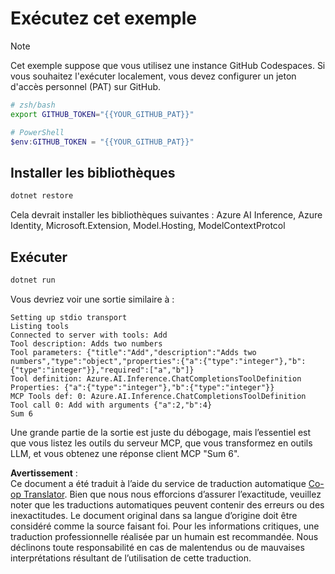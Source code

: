 <!--
CO_OP_TRANSLATOR_METADATA:
{
  "original_hash": "c40c54fa74ded9c223bc0ebfc8a2de7c",
  "translation_date": "2025-07-13T19:01:14+00:00",
  "source_file": "03-GettingStarted/03-llm-client/solution/dotnet/README.md",
  "language_code": "fr"
}
-->
# Exécutez cet exemple

> [!NOTE]  
> Cet exemple suppose que vous utilisez une instance GitHub Codespaces. Si vous souhaitez l'exécuter localement, vous devez configurer un jeton d'accès personnel (PAT) sur GitHub.  
>  
> ```bash
> # zsh/bash
> export GITHUB_TOKEN="{{YOUR_GITHUB_PAT}}"
> ```  
>  
> ```powershell
> # PowerShell
> $env:GITHUB_TOKEN = "{{YOUR_GITHUB_PAT}}"
> ```

## Installer les bibliothèques

```sh
dotnet restore
```

Cela devrait installer les bibliothèques suivantes : Azure AI Inference, Azure Identity, Microsoft.Extension, Model.Hosting, ModelContextProtcol

## Exécuter

```sh 
dotnet run
```

Vous devriez voir une sortie similaire à :

```text
Setting up stdio transport
Listing tools
Connected to server with tools: Add
Tool description: Adds two numbers
Tool parameters: {"title":"Add","description":"Adds two numbers","type":"object","properties":{"a":{"type":"integer"},"b":{"type":"integer"}},"required":["a","b"]}
Tool definition: Azure.AI.Inference.ChatCompletionsToolDefinition
Properties: {"a":{"type":"integer"},"b":{"type":"integer"}}
MCP Tools def: 0: Azure.AI.Inference.ChatCompletionsToolDefinition
Tool call 0: Add with arguments {"a":2,"b":4}
Sum 6
```

Une grande partie de la sortie est juste du débogage, mais l’essentiel est que vous listez les outils du serveur MCP, que vous transformez en outils LLM, et vous obtenez une réponse client MCP "Sum 6".

**Avertissement** :  
Ce document a été traduit à l’aide du service de traduction automatique [Co-op Translator](https://github.com/Azure/co-op-translator). Bien que nous nous efforcions d’assurer l’exactitude, veuillez noter que les traductions automatiques peuvent contenir des erreurs ou des inexactitudes. Le document original dans sa langue d’origine doit être considéré comme la source faisant foi. Pour les informations critiques, une traduction professionnelle réalisée par un humain est recommandée. Nous déclinons toute responsabilité en cas de malentendus ou de mauvaises interprétations résultant de l’utilisation de cette traduction.